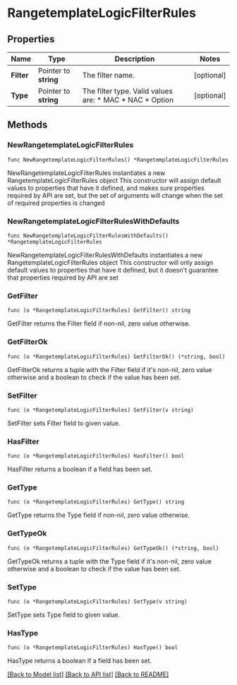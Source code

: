 # RangetemplateLogicFilterRules

## Properties

Name | Type | Description | Notes
------------ | ------------- | ------------- | -------------
**Filter** | Pointer to **string** | The filter name. | [optional] 
**Type** | Pointer to **string** | The filter type. Valid values are: * MAC * NAC * Option | [optional] 

## Methods

### NewRangetemplateLogicFilterRules

`func NewRangetemplateLogicFilterRules() *RangetemplateLogicFilterRules`

NewRangetemplateLogicFilterRules instantiates a new RangetemplateLogicFilterRules object
This constructor will assign default values to properties that have it defined,
and makes sure properties required by API are set, but the set of arguments
will change when the set of required properties is changed

### NewRangetemplateLogicFilterRulesWithDefaults

`func NewRangetemplateLogicFilterRulesWithDefaults() *RangetemplateLogicFilterRules`

NewRangetemplateLogicFilterRulesWithDefaults instantiates a new RangetemplateLogicFilterRules object
This constructor will only assign default values to properties that have it defined,
but it doesn't guarantee that properties required by API are set

### GetFilter

`func (o *RangetemplateLogicFilterRules) GetFilter() string`

GetFilter returns the Filter field if non-nil, zero value otherwise.

### GetFilterOk

`func (o *RangetemplateLogicFilterRules) GetFilterOk() (*string, bool)`

GetFilterOk returns a tuple with the Filter field if it's non-nil, zero value otherwise
and a boolean to check if the value has been set.

### SetFilter

`func (o *RangetemplateLogicFilterRules) SetFilter(v string)`

SetFilter sets Filter field to given value.

### HasFilter

`func (o *RangetemplateLogicFilterRules) HasFilter() bool`

HasFilter returns a boolean if a field has been set.

### GetType

`func (o *RangetemplateLogicFilterRules) GetType() string`

GetType returns the Type field if non-nil, zero value otherwise.

### GetTypeOk

`func (o *RangetemplateLogicFilterRules) GetTypeOk() (*string, bool)`

GetTypeOk returns a tuple with the Type field if it's non-nil, zero value otherwise
and a boolean to check if the value has been set.

### SetType

`func (o *RangetemplateLogicFilterRules) SetType(v string)`

SetType sets Type field to given value.

### HasType

`func (o *RangetemplateLogicFilterRules) HasType() bool`

HasType returns a boolean if a field has been set.


[[Back to Model list]](../README.md#documentation-for-models) [[Back to API list]](../README.md#documentation-for-api-endpoints) [[Back to README]](../README.md)


